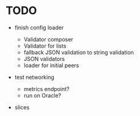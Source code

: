 # TODO

- finish config loader
  - Validator composer
  - Validator for lists
  - fallback JSON validation to string validation
  - JSON validators
  - loader for initial peers

- test networking
  - metrics endpoint?
  - run on Oracle?

- slices
